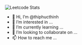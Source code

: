 
![Leetcode Stats](https://leetcard.jacoblin.cool/phthinh905?theme=light)

- 👋 Hi, I’m @thiphucthinh
- 👀 I’m interested in ...
- 🌱 I’m currently learning ...
- 💞️ I’m looking to collaborate on ...
- 📫 How to reach me ...

<!---
thiphucthinh/thiphucthinh is a ✨ special ✨ repository because its `README.md` (this file) appears on your GitHub profile.
You can click the Preview link to take a look at your changes.
--->
